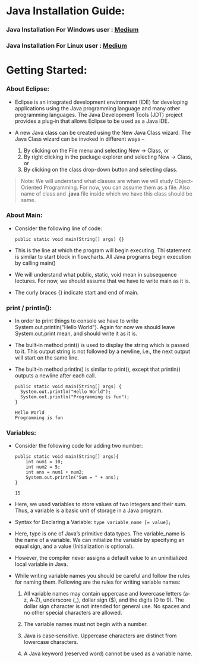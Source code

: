 # Java Installation Guide:

### Java Installation For Windows user : [Medium](https://positive-stud.medium.com/step-by-step-guide-to-install-java-on-windows-pc-c85e7778c14c)

### Java Installation For Linux user : [Medium](https://positive-stud.medium.com/step-by-step-guide-to-install-java-on-windows-pc-c85e7778c14c)

# Getting Started:

### About Eclipse:

- Eclipse is an integrated development environment (IDE) for developing applications using the Java programming language
  and many other programming languages. The Java Development Tools (JDT) project provides a plug‐in that allows Eclipse
  to be used as a Java IDE.

- A new Java class can be created using the New Java Class wizard. The Java Class wizard can be invoked in different
  ways –
    1. By clicking on the File menu and selecting New → Class, or
    2. By right clicking in the package explorer and selecting New → Class, or
    3. By clicking on the class drop-down button and selecting class.

> Note: We will understand what classes are when we will study Object-Oriented Programming. For now, you can assume them as a file. Also name of class and **.java** file inside which we have this class should be same.

### About Main:

- Consider the following line of code:

  ```public static void main(String[] args) {}```

- This is the line at which the program will begin executing. Thi statement is similar to start block in flowcharts. All
  Java programs begin execution by calling main()

- We will understand what public, static, void mean in subsequence lectures. For now, we should assume that we have to
  write main as it is.

- The curly braces {} indicate start and end of main.

### print / println():

- In order to print things to console we have to write System.out.println("Hello World"). Again for now we should leave
  System.out.print mean, and should write it as it is.

- The built‐in method print() is used to display the string which is passed to it. This output string is not followed by
  a newline, i.e., the next output will start on the same line.

- The built‐in method println() is similar to print(), except that println() outputs a newline after each call.

    ```
    public static void main(String[] args) {
      System.out.println("Hello World");
      System.out.println("Programming is fun");
    }
    ```

    ````Output
    Hello World
    Programming is fun	
    ````

### Variables:

- Consider the following code for adding two number:

    ```
    public static void main(String[] args){
        int num1 = 10;
        int num2 = 5;
        int ans = num1 + num2;
        System.out.println("Sum = " + ans);
    }
    ```

    ```Output
    15
    ```

- Here, we used variables to store values of two integers and their sum. Thus, a variable is a basic unit of storage in
  a Java program.

- Syntax for Declaring a Variable:
  ```type variable_name [= value];```

- Here, type is one of Java’s primitive data types. The variable_name is the name of a variable. We can initialize the
  variable by specifying an equal sign, and a value (Initialization is optional).

- However, the compiler never assigns a default value to an uninitialized local variable in Java.

- While writing variable names you should be careful and follow the rules for naming them. Following are the rules for
  writing variable names:

    1. All variable names may contain uppercase and lowercase letters (a‐z, A‐Z), underscore (_), dollar sign ($), and the
       digits (0 to 9). The dollar sign character is not intended for general use. No spaces and no other special
       characters are allowed.

    2. The variable names must not begin with a number.

    3. Java is case‐sensitive. Uppercase characters are distinct from lowercase characters.

    4. A Java keyword (reserved word) cannot be used as a variable name.
